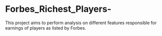 # Forbes_Richest_Players-
This project aims to perform analysis on different features responsible for earnings of players as listed by Forbes.
